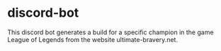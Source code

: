 # discord-bot
 
 This discord bot generates a build for a specific champion in the game League of Legends from the website ultimate-bravery.net.
